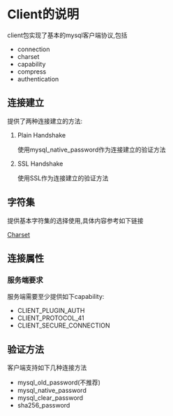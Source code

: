 # Client的说明

client包实现了基本的mysql客户端协议,包括
- connection
- charset
- capability
- compress
- authentication

## 连接建立

提供了两种连接建立的方法:
1. Plain Handshake
    
    使用mysql_native_password作为连接建立的验证方法

2. SSL Handshake

    使用SSL作为连接建立的验证方法


## 字符集

提供基本字符集的选择使用,具体内容参考如下链接

[Charset](/util/charset/READEME.md)

## 连接属性

### 服务端要求
服务端需要至少提供如下capability:
- CLIENT_PLUGIN_AUTH
- CLIENT_PROTOCOL_41
- CLIENT_SECURE_CONNECTION


## 验证方法

客户端支持如下几种连接方法

- mysql_old_password(不推荐)
- mysql_native_password
- mysql_clear_password
- sha256_password


